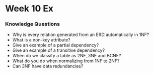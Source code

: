 # Week 10 Ex
### Knowledge Questions
- Why is every relation generated from an ERD automatically in 1NF?
- What is a non-key attribute?
- Give an example of a partial dependency?
- Give an example of a transitive dependency?
- When do we classify a table as 2NF, 3NF and BCNF?
- What do you do when normalizing from 1NF to 2NF?
- Can 3NF have data redundancies?



